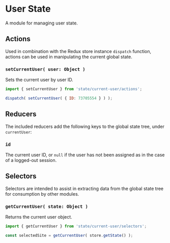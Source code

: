 User State
==========

A module for managing user state.

## Actions

Used in combination with the Redux store instance `dispatch` function, actions can be used in manipulating the current global state.

### `setCurrentUser( user: Object )`

Sets the current user by user ID.

```js
import { setCurrentUser } from 'state/current-user/actions';

dispatch( setCurrentUser( { ID: 73705554 } ) );
```

## Reducers

The included reducers add the following keys to the global state tree, under `currentUser`:

### `id`

The current user ID, or `null` if the user has not been assigned as in the case of a logged-out session.

## Selectors

Selectors are intended to assist in extracting data from the global state tree for consumption by other modules.

### `getCurrentUser( state: Object )`

Returns the current user object.

```js
import { getCurrentUser } from 'state/current-user/selectors';

const selectedSite = getCurrentUser( store.getState() );
```
